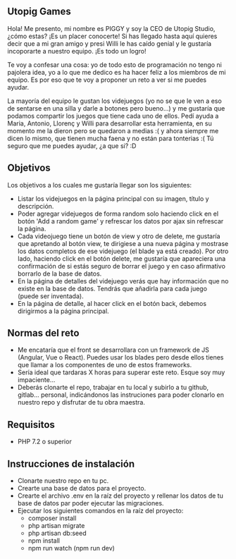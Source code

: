 ## Utopig Games

Hola! Me presento, mi nombre es PIGGY y soy la CEO de Utopig Studio, ¿cómo estas? ¡Es un placer conocerte! Si has llegado hasta aquí quieres decir que a mi gran amigo y presi Willi le has caído genial y le gustaría incoporarte a nuestro equipo. ¡Es todo un logro!

Te voy a confesar una cosa: yo de todo esto de programación no tengo ni pajolera idea, yo a lo que me dedico es ha hacer feliz a los miembros de mi equipo. Es por eso que te voy a proponer un reto a ver si me puedes ayudar.

La mayoría del equipo le gustan los videjuegos (yo no se que le ven a eso de sentarse en una silla y darle a botones pero bueno...) y me gustaría que podamos compartir los juegos que tiene cada uno de ellos. Pedí ayuda a Maria, Antonio, Llorenç y Willi para desarrollar esta herramienta, en su momento me la dieron pero se quedaron a medias :( y ahora siempre me dicen lo mismo, que tienen  mucha faena y no están para tonterias :( Tú seguro que me puedes ayudar, ¿a que si? :D

## Objetivos

Los objetivos a los cuales me gustaría llegar son los siguientes:
 
- Listar los videjuegos en la página principal con su imagen, título y descripción.
- Poder agregar videjuegos de forma random solo haciendo click en el botón 'Add a random game' y refrescar los datos por ajax sin refrescar la página.
- Cada videojuego tiene un botón de view y otro de delete, me gustaría que apretando al botón view, te dirigiese a una nueva página y mostrase los datos completos de ese videjuego (el blade ya está creado). Por otro lado, haciendo click en el botón delete, me gustaría que apareciera una confirmación de si estás seguro de borrar el juego y en caso afirmativo borrarlo de la base de datos.
- En la página de detalles del videjuego verás que hay información que no existe en la base de datos. Tendrás que añadirla para cada juego (puede ser inventada).
- En la página de detalle, al hacer click en el botón back, debemos dirigirmos a la página principal.

## Normas del reto

- Me encataría que el front se desarrollara con un framework de JS (Angular, Vue o React). Puedes usar los blades pero desde ellos tienes que llamar a los componentes de uno de estos frameworks.
- Sería ideal que tardaras X horas para superar este reto. Esque soy muy impaciente...
- Deberás clonarte el repo, trabajar en tu local y subirlo a tu github, gitlab... personal, indicándonos las instruciones para poder clonarlo en nuestro repo y disfrutar de tu obra maestra.

## Requisitos

- PHP 7.2 o superior

## Instrucciones de instalación

- Clonarte nuestro repo en tu pc.
- Crearte una base de datos para el proyecto.
- Crearte el archivo .env en la raíz del proyecto y rellenar los datos de tu base de datos par poder ejecutar las migraciones.
- Ejecutar los siguientes comandos en la raíz del proyecto: 
    - composer install
    - php artisan migrate
    - php artisan db:seed
    - npm install
    - npm run watch (npm run dev)


